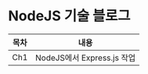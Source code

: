 # NodeJS 기술 블로그

| 목차 | 내용                               |
| ---- | ---------------------------------- |
| Ch1  | NodeJS에서 Express.js 작업 |
